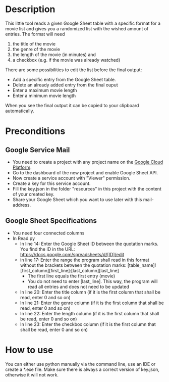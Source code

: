 # Description

This little tool reads a given Google Sheet table with a specific format for a movie list and gives you a randomized list with the wished amount of entries.
The format will need 
1. the title of the movie
2. the genre of the movie
3. the length of the movie (in minutes) and
4. a checkbox (e.g. if the movie was already watched)

There are some possibilities to edit the list before the final output:
- Add a specific entry from the Google Sheet table.
- Delete an already added entry from the final ouput
- Enter a maximum movie length
- Enter a minimum movie length

When you see the final output it can be copied to your clipboard automatically.

# Preconditions
## Google Service Mail
- You need to create a project with any project name on the [Google Cloud Platform](https://console.developers.google.com).
- Go to the dashboard of the new project and enable Google Sheet API.
- Now create a service account with "Viewer" permission.
- Create a key for this service account. 
- Fill the key.json in the folder "resources" in this project with the content of your created key.
- Share your Google Sheet which you want to use later with this mail-address.

## Google Sheet Specifications

- You need four connected columns
- In Read.py
  - In line 14: Enter the Google Sheet ID between the quotation marks. You find the ID in the URL: https://docs.google.com/spreadsheets/d/[ID]/edit
  - in line 17: Enter the range the program shall read in this format without the brackets between the quotation marks: 
  [table_name]![first_column][first_line]:[last_column][last_line]
    - The first line equals the first entry (movie)
    - You do not need to enter [last_line]. This way, the program will read all entries and does not need to be updated
  - In line 20: Enter the title column (if it is the first column that shall be read, enter 0 and so on)
  - In line 21: Enter the genre column (if it is the first column that shall be read, enter 0 and so on)
  - In line 22: Enter the length column (if it is the first column that shall be read, enter 0 and so on)
  - In line 23: Enter the checkbox column (if it is the first column that shall be read, enter 0 and so on)

# How to use
You can either use python manually via the command line, use an IDE or create a *.exe file.
Make sure there is always a correct version of key.json, otherwise it will not work.
